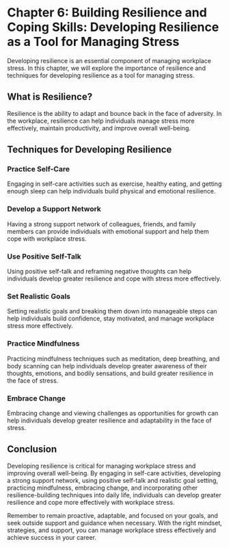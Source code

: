 Chapter 6: Building Resilience and Coping Skills: Developing Resilience as a Tool for Managing Stress
=====================================================================================================

Developing resilience is an essential component of managing workplace stress. In this chapter, we will explore the importance of resilience and techniques for developing resilience as a tool for managing stress.

What is Resilience?
-------------------

Resilience is the ability to adapt and bounce back in the face of adversity. In the workplace, resilience can help individuals manage stress more effectively, maintain productivity, and improve overall well-being.

Techniques for Developing Resilience
------------------------------------

### Practice Self-Care

Engaging in self-care activities such as exercise, healthy eating, and getting enough sleep can help individuals build physical and emotional resilience.

### Develop a Support Network

Having a strong support network of colleagues, friends, and family members can provide individuals with emotional support and help them cope with workplace stress.

### Use Positive Self-Talk

Using positive self-talk and reframing negative thoughts can help individuals develop greater resilience and cope with stress more effectively.

### Set Realistic Goals

Setting realistic goals and breaking them down into manageable steps can help individuals build confidence, stay motivated, and manage workplace stress more effectively.

### Practice Mindfulness

Practicing mindfulness techniques such as meditation, deep breathing, and body scanning can help individuals develop greater awareness of their thoughts, emotions, and bodily sensations, and build greater resilience in the face of stress.

### Embrace Change

Embracing change and viewing challenges as opportunities for growth can help individuals develop greater resilience and adaptability in the face of stress.

Conclusion
----------

Developing resilience is critical for managing workplace stress and improving overall well-being. By engaging in self-care activities, developing a strong support network, using positive self-talk and realistic goal setting, practicing mindfulness, embracing change, and incorporating other resilience-building techniques into daily life, individuals can develop greater resilience and cope more effectively with workplace stress.

Remember to remain proactive, adaptable, and focused on your goals, and seek outside support and guidance when necessary. With the right mindset, strategies, and support, you can manage workplace stress effectively and achieve success in your career.
